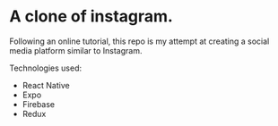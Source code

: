# A clone of instagram.

Following an online tutorial, this repo is my attempt at creating a social media platform similar to Instagram.

Technologies used:

- React Native
- Expo
- Firebase
- Redux
